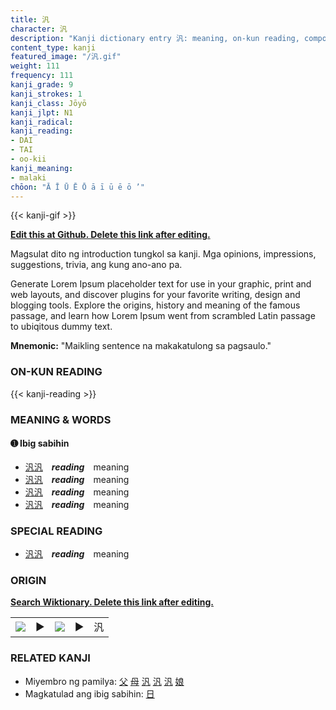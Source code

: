 ```yaml
---
title: 汎
character: 汎
description: "Kanji dictionary entry 汎: meaning, on-kun reading, compounds, origin, related kanji"
content_type: kanji
featured_image: "/汎.gif"
weight: 111
frequency: 111
kanji_grade: 9
kanji_strokes: 1
kanji_class: Jōyō
kanji_jlpt: N1
kanji_radical: 
kanji_reading: 
- DAI
- TAI
- oo-kii
kanji_meaning:
- malaki
chōon: "Ā Ī Ū Ē Ō ā ī ū ē ō ’"
---
```

[//]: # (Don't edit the line below. Kanji animated GIF code is automatically generated.)
{{< kanji-gif >}}

[//]: # (Edit below this line.)

**[Edit this at Github. Delete this link after editing.](https://github.com/tim0g/tim/tree/main/content/kanji/汎/index.md)**

Magsulat dito ng introduction tungkol sa kanji. Mga opinions, impressions, suggestions, trivia, ang kung ano-ano pa.

Generate Lorem Ipsum placeholder text for use in your graphic, print and web layouts, and discover plugins for your favorite writing, design and blogging tools. Explore the origins, history and meaning of the famous passage, and learn how Lorem Ipsum went from scrambled Latin passage to ubiqitous dummy text.
 
**Mnemonic:** "Maikling sentence na makakatulong sa pagsaulo."

### ON-KUN READING

[//]: # (Don't edit the line below. ON-KUN READING code is automatically generated.)
{{< kanji-reading >}}

### MEANING & WORDS

#### ➊ **Ibig sabihin**
  - [汎](../汎)[汎](../汎)　***reading***　meaning
  - [汎](../汎)[汎](../汎)　***reading***　meaning
  - [汎](../汎)[汎](../汎)　***reading***　meaning
  - [汎](../汎)[汎](../汎)　***reading***　meaning

### SPECIAL READING
  - [汎](../汎)[汎](../汎)　***reading***　meaning

### ORIGIN

**[Search Wiktionary. Delete this link after editing.](https://wiktionary.org/wiki/汎)**
<table class="kanji-table"><tr><td>
<img src="60px-汎-bronze.svg.png">
</td><td>▶</td><td>
<img src="60px-汎-oracle.svg.png">
</td><td>▶</td>
<td class="kanji-origin">汎</td>
</tr></table>

### RELATED KANJI
- Miyembro ng pamilya: [父](../父) [母](../母) [汎](../汎) [汎](../汎) [汎](../汎) [娘](../娘)
- Magkatulad ang ibig sabihin: [日](../日)

